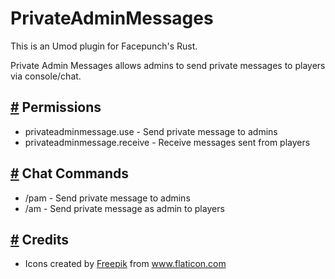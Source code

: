 # PrivateAdminMessages  
  
This is an Umod plugin for Facepunch's Rust.  
  
  
Private Admin Messages allows admins to send private messages to players via console/chat.  
  
  
<h2><a id="permissions" href="#permissions">#</a> Permissions</h2>  
<ul>  
  <li>privateadminmessage.use - Send private message to admins</li>  
  <li>privateadminmessage.receive - Receive messages sent from players</li>  
</ul>  
  
<h2><a id="chatcommands" href="#chatcommands">#</a> Chat Commands</h2>  
<ul>  
  <li>/pam <name> <message> - Send private message to admins</li>  
  <li>/am <message> - Send private message as admin to players</li>  
</ul>  
  
<h2><a id="credits" href="#credits">#</a> Credits</h2>  
<ul>  
  <li>Icons created by <a href="https://www.freepik.com" title="Freepik">Freepik</a> from <a href="https://www.flaticon.com/de/" title="Flaticon">www.flaticon.com</a></li>  
</ul>

